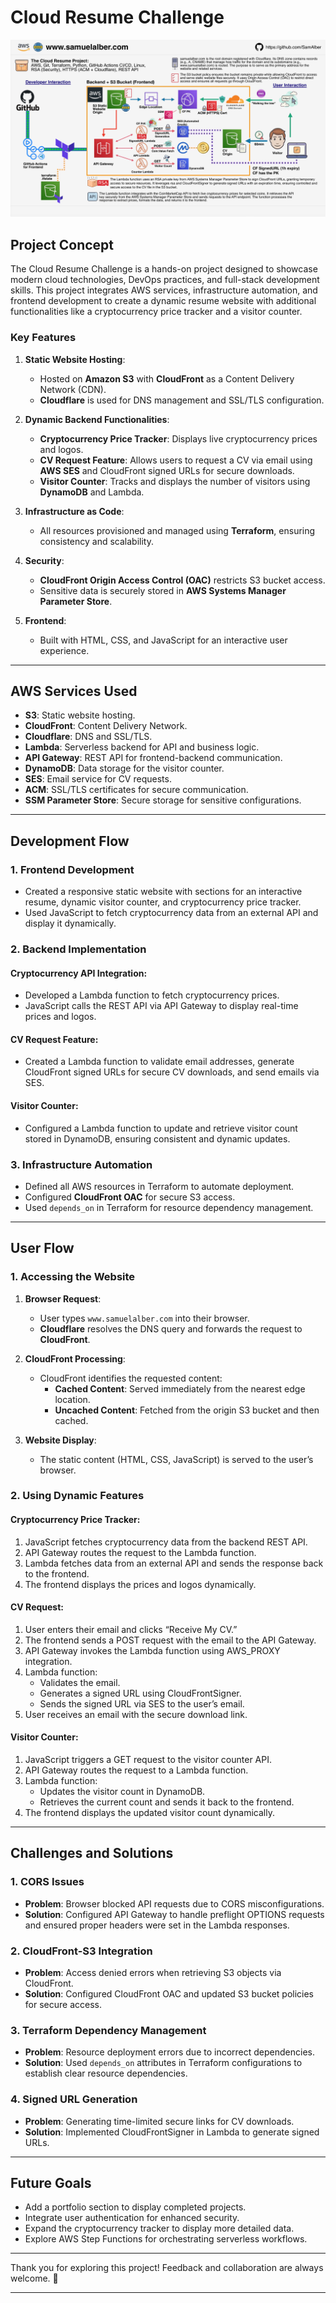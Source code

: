 # Cloud Resume Challenge

![Architecture](https://github.com/SamAlber/aws-cloud-website/blob/0333a39a1cc42b3d5a38c1952200d7f882cad749/website/assets/imgs/architecture.png)

## **Project Concept**

The Cloud Resume Challenge is a hands-on project designed to showcase modern cloud technologies, DevOps practices, and full-stack development skills. This project integrates AWS services, infrastructure automation, and frontend development to create a dynamic resume website with additional functionalities like a cryptocurrency price tracker and a visitor counter.

### **Key Features**

1. **Static Website Hosting**:
   - Hosted on **Amazon S3** with **CloudFront** as a Content Delivery Network (CDN).
   - **Cloudflare** is used for DNS management and SSL/TLS configuration.

2. **Dynamic Backend Functionalities**:
   - **Cryptocurrency Price Tracker**: Displays live cryptocurrency prices and logos.
   - **CV Request Feature**: Allows users to request a CV via email using **AWS SES** and CloudFront signed URLs for secure downloads.
   - **Visitor Counter**: Tracks and displays the number of visitors using **DynamoDB** and Lambda.

3. **Infrastructure as Code**:
   - All resources provisioned and managed using **Terraform**, ensuring consistency and scalability.

4. **Security**:
   - **CloudFront Origin Access Control (OAC)** restricts S3 bucket access.
   - Sensitive data is securely stored in **AWS Systems Manager Parameter Store**.

5. **Frontend**:
   - Built with HTML, CSS, and JavaScript for an interactive user experience.

---

## **AWS Services Used**

- **S3**: Static website hosting.
- **CloudFront**: Content Delivery Network.
- **Cloudflare**: DNS and SSL/TLS.
- **Lambda**: Serverless backend for API and business logic.
- **API Gateway**: REST API for frontend-backend communication.
- **DynamoDB**: Data storage for the visitor counter.
- **SES**: Email service for CV requests.
- **ACM**: SSL/TLS certificates for secure communication.
- **SSM Parameter Store**: Secure storage for sensitive configurations.

---

## **Development Flow**

### **1. Frontend Development**

- Created a responsive static website with sections for an interactive resume, dynamic visitor counter, and cryptocurrency price tracker.
- Used JavaScript to fetch cryptocurrency data from an external API and display it dynamically.

### **2. Backend Implementation**

#### **Cryptocurrency API Integration**:
- Developed a Lambda function to fetch cryptocurrency prices.
- JavaScript calls the REST API via API Gateway to display real-time prices and logos.

#### **CV Request Feature**:
- Created a Lambda function to validate email addresses, generate CloudFront signed URLs for secure CV downloads, and send emails via SES.

#### **Visitor Counter**:
- Configured a Lambda function to update and retrieve visitor count stored in DynamoDB, ensuring consistent and dynamic updates.

### **3. Infrastructure Automation**

- Defined all AWS resources in Terraform to automate deployment.
- Configured **CloudFront OAC** for secure S3 access.
- Used `depends_on` in Terraform for resource dependency management.

---

## **User Flow**

### **1. Accessing the Website**

1. **Browser Request**:
   - User types `www.samuelalber.com` into their browser.
   - **Cloudflare** resolves the DNS query and forwards the request to **CloudFront**.

2. **CloudFront Processing**:
   - CloudFront identifies the requested content:
     - **Cached Content**: Served immediately from the nearest edge location.
     - **Uncached Content**: Fetched from the origin S3 bucket and then cached.

3. **Website Display**:
   - The static content (HTML, CSS, JavaScript) is served to the user’s browser.

### **2. Using Dynamic Features**

#### **Cryptocurrency Price Tracker**:
1. JavaScript fetches cryptocurrency data from the backend REST API.
2. API Gateway routes the request to the Lambda function.
3. Lambda fetches data from an external API and sends the response back to the frontend.
4. The frontend displays the prices and logos dynamically.

#### **CV Request**:
1. User enters their email and clicks “Receive My CV.”
2. The frontend sends a POST request with the email to the API Gateway.
3. API Gateway invokes the Lambda function using AWS_PROXY integration.
4. Lambda function:
   - Validates the email.
   - Generates a signed URL using CloudFrontSigner.
   - Sends the signed URL via SES to the user’s email.
5. User receives an email with the secure download link.

#### **Visitor Counter**:
1. JavaScript triggers a GET request to the visitor counter API.
2. API Gateway routes the request to a Lambda function.
3. Lambda function:
   - Updates the visitor count in DynamoDB.
   - Retrieves the current count and sends it back to the frontend.
4. The frontend displays the updated visitor count dynamically.

---

## **Challenges and Solutions**

### **1. CORS Issues**
- **Problem**: Browser blocked API requests due to CORS misconfigurations.
- **Solution**: Configured API Gateway to handle preflight OPTIONS requests and ensured proper headers were set in the Lambda responses.

### **2. CloudFront-S3 Integration**
- **Problem**: Access denied errors when retrieving S3 objects via CloudFront.
- **Solution**: Configured CloudFront OAC and updated S3 bucket policies for secure access.

### **3. Terraform Dependency Management**
- **Problem**: Resource deployment errors due to incorrect dependencies.
- **Solution**: Used `depends_on` attributes in Terraform configurations to establish clear resource dependencies.

### **4. Signed URL Generation**
- **Problem**: Generating time-limited secure links for CV downloads.
- **Solution**: Implemented CloudFrontSigner in Lambda to generate signed URLs.

---

## **Future Goals**

- Add a portfolio section to display completed projects.
- Integrate user authentication for enhanced security.
- Expand the cryptocurrency tracker to display more detailed data.
- Explore AWS Step Functions for orchestrating serverless workflows.

---

Thank you for exploring this project! Feedback and collaboration are always welcome. 🚀

---

